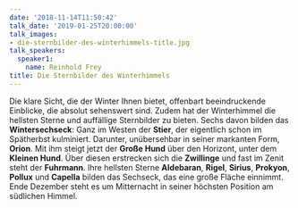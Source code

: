 ```yaml
---
date: '2018-11-14T11:50:42'
talk_date: '2019-01-25T20:00:00'
talk_images:
- die-sternbilder-des-winterhimmels-title.jpg
talk_speakers:
  speaker1:
    name: Reinhold Frey
title: Die Sternbilder des Winterhimmels
---
```

Die klare Sicht, die der Winter Ihnen bietet, offenbart beeindruckende Einblicke, die absolut sehenswert sind. Zudem hat der Winterhimmel die hellsten Sterne und auffällige Sternbilder zu bieten. Sechs davon bilden das **Wintersechseck**: Ganz im Westen der **Stier**, der eigentlich schon im Spätherbst kulminiert. Darunter, unübersehbar in seiner markanten Form, **Orion**. Mit ihm steigt jetzt der **Große Hund** über den Horizont, unter dem **Kleinen Hund**. Über diesen erstrecken sich die **Zwillinge** und fast im Zenit steht der **Fuhrmann**. Ihre hellsten Sterne **Aldebaran**, **Rigel**, **Sirius**, **Prokyon**, **Pollux** und **Capella** bilden das Sechseck, das eine große Fläche einnimmt. Ende Dezember steht es um Mitternacht in seiner höchsten Position am südlichen Himmel.